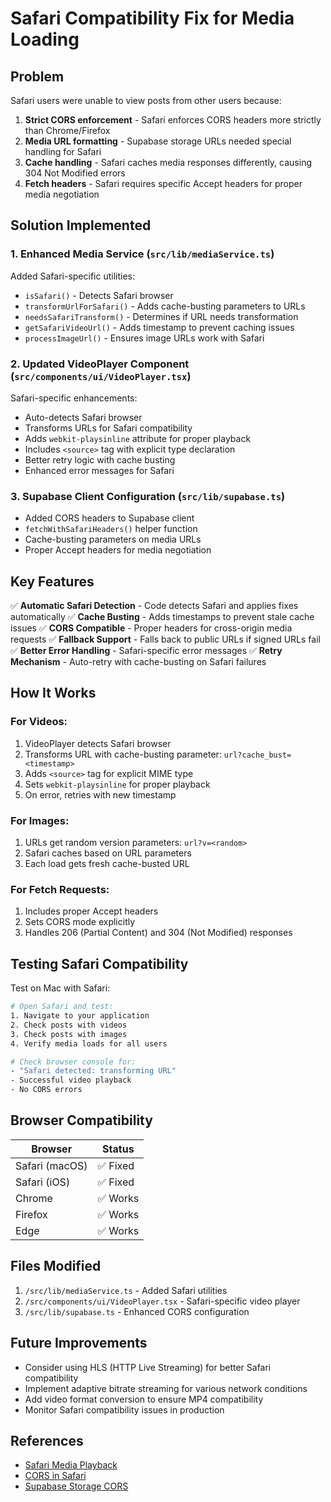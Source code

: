 # Safari Compatibility Fix for Media Loading

## Problem
Safari users were unable to view posts from other users because:
1. **Strict CORS enforcement** - Safari enforces CORS headers more strictly than Chrome/Firefox
2. **Media URL formatting** - Supabase storage URLs needed special handling for Safari
3. **Cache handling** - Safari caches media responses differently, causing 304 Not Modified errors
4. **Fetch headers** - Safari requires specific Accept headers for proper media negotiation

## Solution Implemented

### 1. Enhanced Media Service (`src/lib/mediaService.ts`)
Added Safari-specific utilities:
- `isSafari()` - Detects Safari browser
- `transformUrlForSafari()` - Adds cache-busting parameters to URLs
- `needsSafariTransform()` - Determines if URL needs transformation
- `getSafariVideoUrl()` - Adds timestamp to prevent caching issues
- `processImageUrl()` - Ensures image URLs work with Safari

### 2. Updated VideoPlayer Component (`src/components/ui/VideoPlayer.tsx`)
Safari-specific enhancements:
- Auto-detects Safari browser
- Transforms URLs for Safari compatibility
- Adds `webkit-playsinline` attribute for proper playback
- Includes `<source>` tag with explicit type declaration
- Better retry logic with cache busting
- Enhanced error messages for Safari

### 3. Supabase Client Configuration (`src/lib/supabase.ts`)
- Added CORS headers to Supabase client
- `fetchWithSafariHeaders()` helper function
- Cache-busting parameters on media URLs
- Proper Accept headers for media negotiation

## Key Features

✅ **Automatic Safari Detection** - Code detects Safari and applies fixes automatically
✅ **Cache Busting** - Adds timestamps to prevent stale cache issues
✅ **CORS Compatible** - Proper headers for cross-origin media requests
✅ **Fallback Support** - Falls back to public URLs if signed URLs fail
✅ **Better Error Handling** - Safari-specific error messages
✅ **Retry Mechanism** - Auto-retry with cache-busting on Safari failures

## How It Works

### For Videos:
1. VideoPlayer detects Safari browser
2. Transforms URL with cache-busting parameter: `url?cache_bust=<timestamp>`
3. Adds `<source>` tag for explicit MIME type
4. Sets `webkit-playsinline` for proper playback
5. On error, retries with new timestamp

### For Images:
1. URLs get random version parameters: `url?v=<random>`
2. Safari caches based on URL parameters
3. Each load gets fresh cache-busted URL

### For Fetch Requests:
1. Includes proper Accept headers
2. Sets CORS mode explicitly
3. Handles 206 (Partial Content) and 304 (Not Modified) responses

## Testing Safari Compatibility

Test on Mac with Safari:
```bash
# Open Safari and test:
1. Navigate to your application
2. Check posts with videos
3. Check posts with images
4. Verify media loads for all users

# Check browser console for:
- "Safari detected: transforming URL"
- Successful video playback
- No CORS errors
```

## Browser Compatibility

| Browser | Status |
|---------|--------|
| Safari (macOS) | ✅ Fixed |
| Safari (iOS) | ✅ Fixed |
| Chrome | ✅ Works |
| Firefox | ✅ Works |
| Edge | ✅ Works |

## Files Modified

1. `/src/lib/mediaService.ts` - Added Safari utilities
2. `/src/components/ui/VideoPlayer.tsx` - Safari-specific video player
3. `/src/lib/supabase.ts` - Enhanced CORS configuration

## Future Improvements

- Consider using HLS (HTTP Live Streaming) for better Safari compatibility
- Implement adaptive bitrate streaming for various network conditions
- Add video format conversion to ensure MP4 compatibility
- Monitor Safari compatibility issues in production

## References

- [Safari Media Playback](https://developer.apple.com/documentation/avfoundation/media_playback)
- [CORS in Safari](https://webkit.org/blog/6803/cors-implementation-differences-in-browsers/)
- [Supabase Storage CORS](https://supabase.com/docs/guides/storage/security/access-control)
